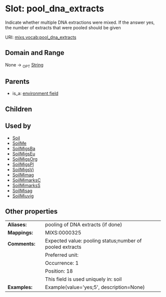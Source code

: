
# Slot: pool_dna_extracts


Indicate whether multiple DNA extractions were mixed. If the answer yes, the number of extracts that were pooled should be given

URI: [mixs.vocab:pool_dna_extracts](https://w3id.org/mixs/vocab/pool_dna_extracts)


## Domain and Range

None ->  <sub>OPT</sub> [String](types/String.md)

## Parents

 *  is_a: [environment field](environment_field.md)

## Children


## Used by

 * [Soil](Soil.md)
 * [SoilMe](SoilMe.md)
 * [SoilMigsBa](SoilMigsBa.md)
 * [SoilMigsEu](SoilMigsEu.md)
 * [SoilMigsOrg](SoilMigsOrg.md)
 * [SoilMigsPl](SoilMigsPl.md)
 * [SoilMigsVi](SoilMigsVi.md)
 * [SoilMimag](SoilMimag.md)
 * [SoilMimarksC](SoilMimarksC.md)
 * [SoilMimarksS](SoilMimarksS.md)
 * [SoilMisag](SoilMisag.md)
 * [SoilMiuvig](SoilMiuvig.md)

## Other properties

|  |  |  |
| --- | --- | --- |
| **Aliases:** | | pooling of DNA extracts (if done) |
| **Mappings:** | | MIXS:0000325 |
| **Comments:** | | Expected value: pooling status;number of pooled extracts |
|  | | Preferred unit:  |
|  | | Occurrence: 1 |
|  | | Position: 18 |
|  | | This field is used uniquely in: soil |
| **Examples:** | | Example(value='yes;5', description=None) |

